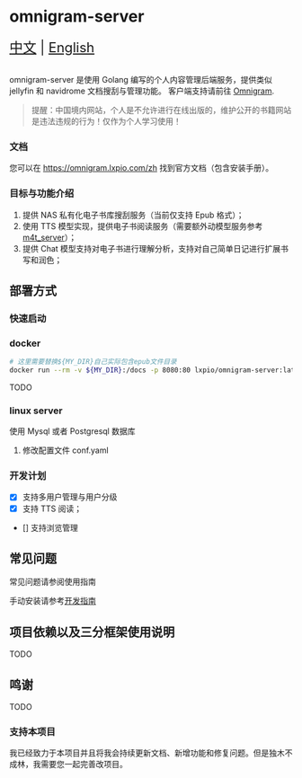 # omnigram-server

<div style="font-size: 1.5rem;">
  <a href="./README.zh.md">中文</a> | <a href="./README.md">English</a>
</div>
</br>

omnigram-server 是使用 Golang 编写的个人内容管理后端服务，提供类似 jellyfin 和 navidrome 文档搜刮与管理功能。
客户端支持请前往 [Omnigram](github.com/lxpio/omnigram).

> 提醒：中国境内网站，个人是不允许进行在线出版的，维护公开的书籍网站是违法违规的行为！仅作为个人学习使用！

### 文档

您可以在 https://omnigram.lxpio.com/zh 找到官方文档（包含安装手册）。

### 目标与功能介绍

1. 提供 NAS 私有化电子书库搜刮服务（当前仅支持 Epub 格式）；
2. 使用 TTS 模型实现，提供电子书阅读服务（需要额外动模型服务参考 [m4t_server](docs/zh/m4t-server.zh.md)）；
3. 提供 Chat 模型支持对电子书进行理解分析，支持对自己简单日记进行扩展书写和润色；

## 部署方式

### 快速启动

### docker

```bash
# 这里需要替换${MY_DIR}自己实际包含epub文件目录
docker run --rm -v ${MY_DIR}:/docs -p 8080:80 lxpio/omnigram-server:latest
```

TODO

### linux server

使用 Mysql 或者 Postgresql 数据库

1. 修改配置文件 conf.yaml

### 开发计划

- [x] 支持多用户管理与用户分级
- [x] 支持 TTS 阅读；
- [] 支持浏览管理

## 常见问题

常见问题请参阅使用指南

手动安装请参考[开发指南](docs/dev.md)

## 项目依赖以及三分框架使用说明

TODO

## 鸣谢

TODO

### 支持本项目

我已经致力于本项目并且将我会持续更新文档、新增功能和修复问题。但是独木不成林，我需要您一起完善改项目。

